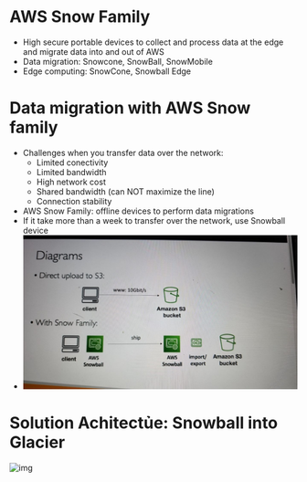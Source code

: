 # AWS Snow Family

- High secure portable devices to collect and process data at the edge and migrate data into and out of AWS
- Data migration: Snowcone, SnowBall, SnowMobile
- Edge computing: SnowCone, Snowball Edge


# Data migration with AWS Snow family

- Challenges when you transfer data over the network:
  - Limited conectivity
  - Limited bandwidth
  - High network cost
  - Shared bandwidth (can NOT maximize the line)
  - Connection stability
- AWS Snow Family: offline devices to perform data migrations
- If it take more than a week to transfer over the network, use Snowball device
- ![img](image/17-AWS-Storage-Extras/1673141643829.png)

# Solution Achitectủe: Snowball into Glacier

![img]()
